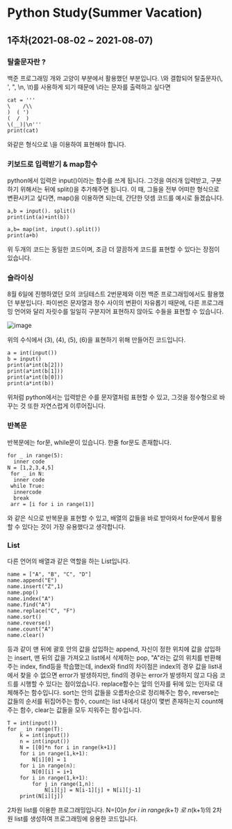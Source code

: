 # Python Study(Summer Vacation)
## 1주차(2021-08-02 ~ 2021-08-07)
### 탈출문자란 ?
백준 프로그래밍 개와 고양이 부분에서 활용했던 부분입니다.
\와 결합되어 탈출문자(\\, \', \", \n, \t)를 사용하게 되기 때문에 \라는 문자를 출력하고 싶다면
```{.python}
cat = '''
\    /\\
)  ( ')
(  /  )
\(__)|\n'''
print(cat)
```
와같은 형식으로 \\을 이용하여 표현해야 합니다.

### 키보드로 입력받기 & map함수
python에서 입력은 input()이라는 함수를 쓰게 됩니다. 그것을 여러개 입력받고, 구분하기 위해서는 뒤에 split()을 추가해주면 됩니다.
이 때, 그들을 전부 어떠한 형식으로 변환시키고 싶다면, map()을 이용하면 되는데, 간단한 덧셈 코드를 예시로 들겠습니다.
```
a,b = input(). split()
print(int(a)+int(b))
```
```
a,b= map(int, input().split())
print(a+b)
```
위 두개의 코드는 동일한 코드이며, 조금 더 깔끔하게 코드를 표현할 수 있다는 장점이 있습니다.

### 슬라이싱
8월 6일에 진행하였던 모의 코딩테스트 2번문제와 이전 백준 프로그래밍에서도 활용했던 부분입니다.
파이썬은 문자열과 정수 사이의 변환이 자유롭기 때문에, 다른 프로그래밍 언어와 달리 자릿수를 일일히 구분지어 표현하지 않아도 수들을 표현할 수 있습니다.

![image](https://user-images.githubusercontent.com/28240029/128631896-9014f605-5c74-4ff6-9dfc-fedba87a2728.png)

위의 수식에서 (3), (4), (5), (6)을 표현하기 위해 만들어진 코드입니다.
```{.python}
a = int(input())
b = input()
print(a*int(b[2]))
print(a*int(b[1]))
print(a*int(b[0]))
print(a*int(b))
```
위처럼 python에서는 입력받은 수를 문자열처럼 표현할 수 있고, 그것을 정수형으로 바꾸는 것 또한 자연스럽게 이루어집니다.

### 반복문
반복문에는 for문, while문이 있습니다. 한줄 for문도 존재합니다.
```{.python}
for _ in range(5):
  inner code
N = [1,2,3,4,5]
 for _ in N:
  inner code
 while True:
  innercode
  break
 arr = [i for i in range(1)]
 ```
 와 같은 식으로 반복문을 표현할 수 있고, 배열의 값들을 바로 받아와서 for문에서 활용할 수 있다는 것이 가장 유용했다고 생각합니다.
 
 ### List
 다른 언어의 배열과 같은 역할을 하는 List입니다.
 ```{.python}
 name = ["A", "B", "C", "D"]
 name.append("E")
 name.insert("Z",1)
 name.pop()
 name.index("A")
 name.find("A")
 name.replace("C", "F")
 name.sort()
 name.reverse()
 name.count("A")
 name.clear()
 ```
 등과 같이 맨 뒤에 괄호 안의 값을 삽입하는 append, 자신이 정한 위치에 값을 삽입하는 insert, 맨 뒤의 값을 가져오고 list에서 삭제하는 pop, "A"라는 값의 위치를 반환해주는 index, find등을 학습했는데, index와 find의 차이점은 index의 경우 값을 list내에서 찾을 수 없으면 error가 발생하지만, find의 경우는 error가 발생하지 않고 다음 코드를 시행할 수 있다는 점이었습니다. replace함수는 앞의 인자를 뒤에 있는 인자로 대체해주는 함수입니다.
sort는 안의 값들을 오름차순으로 정리해주는 함수, reverse는 값들의 순서를 뒤집어주는 함수, count는 list 내에서 대상이 몇번 존재하는지 count해주는 함수, clear는 값들을 모두 지워주는 함수입니다.
 
```{.python}
T = int(input())
for _ in range(T):
    k = int(input())
    n = int(input())
    N = [[0]*n for i in range(k+1)]
    for i in range(1,k+1):
        N[i][0] = 1
    for i in range(n):
        N[0][i] = i+1
    for i in range(1,k+1):
        for j in range(1,n):
            N[i][j] = N[i-1][j] + N[i][j-1]
    print(N[i][j])
```
2차원 list를 이용한 프로그래밍입니다. N=[0]*n for i in range(k+1) 로 n*(k+1)의 2차원 list를 생성하여 프로그래밍에 응용한 코드입니다.
